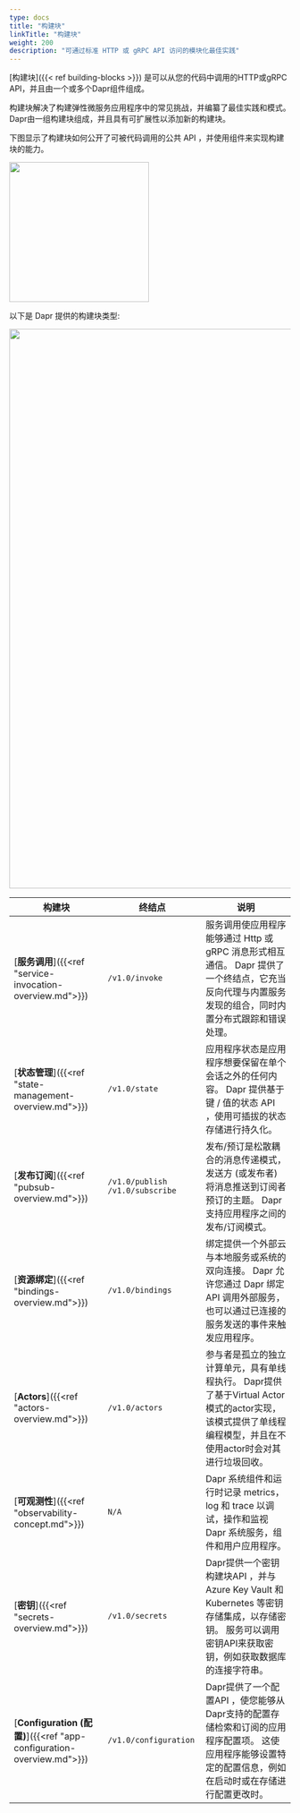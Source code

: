 ```yaml
---
type: docs
title: "构建块"
linkTitle: "构建块"
weight: 200
description: "可通过标准 HTTP 或 gRPC API 访问的模块化最佳实践"
---
```


[构建块]({{< ref building-blocks >}}) 是可以从您的代码中调用的HTTP或gRPC API，并且由一个或多个Dapr组件组成。

构建块解决了构建弹性微服务应用程序中的常见挑战，并编纂了最佳实践和模式。 Dapr由一组构建块组成，并且具有可扩展性以添加新的构建块。

下图显示了构建块如何公开了可被代码调用的公共 API ，并使用组件来实现构建块的能力。

<img src="/images/concepts-building-blocks.png" width=250>

以下是 Dapr 提供的构建块类型:

<img src="/images/building_blocks.png" width=1000>

| 构建块                                                                 | 终结点                               | 说明                                                                                               |
| ------------------------------------------------------------------- | --------------------------------- | ------------------------------------------------------------------------------------------------ |
| [**服务调用**]({{<ref "service-invocation-overview.md">}})              | `/v1.0/invoke`                    | 服务调用使应用程序能够通过 Http 或 gRPC 消息形式相互通信。 Dapr 提供了一个终结点，它充当反向代理与内置服务发现的组合，同时内置分布式跟踪和错误处理。              |
| [**状态管理**]({{<ref "state-management-overview.md">}})                | `/v1.0/state`                     | 应用程序状态是应用程序想要保留在单个会话之外的任何内容。 Dapr 提供基于键 / 值的状态 API ，使用可插拔的状态存储进行持久化。                             |
| [**发布订阅**]({{<ref "pubsub-overview.md">}})                          | `/v1.0/publish` `/v1.0/subscribe` | 发布/预订是松散耦合的消息传递模式，发送方 (或发布者) 将消息推送到订阅者预订的主题。 Dapr 支持应用程序之间的发布/订阅模式。                              |
| [**资源绑定**]({{<ref "bindings-overview.md">}})                        | `/v1.0/bindings`                  | 绑定提供一个外部云与本地服务或系统的双向连接。 Dapr 允许您通过 Dapr 绑定 API 调用外部服务，也可以通过已连接的服务发送的事件来触发应用程序。                   |
| [**Actors**]({{<ref "actors-overview.md">}})                        | `/v1.0/actors`                    | 参与者是孤立的独立计算单元，具有单线程执行。 Dapr提供了基于Virtual Actor模式的actor实现，该模式提供了单线程编程模型，并且在不使用actor时会对其进行垃圾回收。     |
| [**可观测性**]({{<ref "observability-concept.md">}})                    | `N/A`                             | Dapr 系统组件和运行时记录 metrics，log 和 trace 以调试，操作和监视 Dapr 系统服务，组件和用户应用程序。                               |
| [**密钥**]({{<ref "secrets-overview.md">}})                           | `/v1.0/secrets`                   | Dapr提供一个密钥构建块API ，并与 Azure Key Vault 和 Kubernetes 等密钥存储集成，以存储密钥。 服务可以调用密钥API来获取密钥，例如获取数据库的连接字符串。 |
| [**Configuration (配置)**]({{<ref "app-configuration-overview.md">}}) | `/v1.0/configuration`             | Dapr提供了一个配置API ，使您能够从Dapr支持的配置存储检索和订阅的应用程序配置项。 这使应用程序能够设置特定的配置信息，例如在启动时或在存储进行配置更改时。              | 

